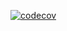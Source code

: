 [![codecov](https://codecov.io/gh/kozurap/Abdullin_CD_NET/branch/HW2/graph/badge.svg)](https://codecov.io/gh/kozurap/Abdullin_CD_NET)
